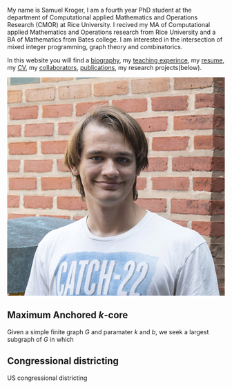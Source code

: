 
My name is Samuel Kroger, I am a fourth year PhD student at the department of Computational applied Mathematics and Operations Research (CMOR) at Rice University.
I recived my MA of Computational applied Mathematics and Operations research from Rice University and a BA of Mathematics from Bates college.
I am interested in the intersection of mixed integer programming, graph theory and combinatorics.

In this website you will find a [biography](pages/bio.md), my [teaching experince](pages/teaching.md), my [resume](pdfs/Samuel_Kroger_Resume.pdf), my [CV](pdfs/Samuel_Kroger_cv.pdf), my [collaborators](collaborators), [publications](pages/publications), my research projects(below).

![An image of me, Samuel Kroger](images/samuel_kroger.jpg)

## Maximum Anchored $k$-core

Given a simple finite graph $G$ and paramater $k$ and $b$, we seek a largest subgraph of $G$ in which

## Congressional districting

US congressional districting